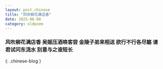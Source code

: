 ```yaml
---
layout: post_chinese
title: "风吹柳花满店香"
date: 2025-06-08
category: oldpoem
---
```


### 风吹柳花满店香 吴姬压酒唤客尝 金陵子弟来相送 欲行不行各尽觞 请君试问东流水 别意与之谁短长
{: .chinese-blog }
